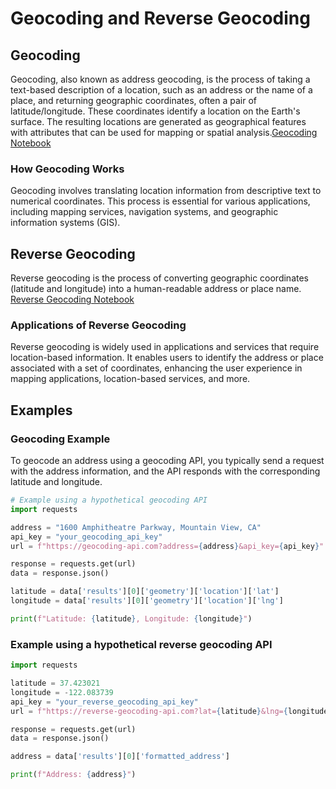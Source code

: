 # Geocoding and Reverse Geocoding

## Geocoding

Geocoding, also known as address geocoding, is the process of taking a text-based description of a location, such as an address or the name of a place, and returning geographic coordinates, often a pair of latitude/longitude. These coordinates identify a location on the Earth's surface. The resulting locations are generated as geographical features with attributes that can be used for mapping or spatial analysis.<a href="https://github.com/oechenique/geocoding/blob/main/geocoding.ipynb" target="_blank">Geocoding Notebook</a>

### How Geocoding Works

Geocoding involves translating location information from descriptive text to numerical coordinates. This process is essential for various applications, including mapping services, navigation systems, and geographic information systems (GIS).

## Reverse Geocoding

Reverse geocoding is the process of converting geographic coordinates (latitude and longitude) into a human-readable address or place name. <a href="https://github.com/oechenique/geocoding/blob/main/reverse_geocoding.ipynb" target="_blank">Reverse Geocoding Notebook</a>


### Applications of Reverse Geocoding

Reverse geocoding is widely used in applications and services that require location-based information. It enables users to identify the address or place associated with a set of coordinates, enhancing the user experience in mapping applications, location-based services, and more.

## Examples

### Geocoding Example

To geocode an address using a geocoding API, you typically send a request with the address information, and the API responds with the corresponding latitude and longitude.

```python
# Example using a hypothetical geocoding API
import requests

address = "1600 Amphitheatre Parkway, Mountain View, CA"
api_key = "your_geocoding_api_key"
url = f"https://geocoding-api.com?address={address}&api_key={api_key}"

response = requests.get(url)
data = response.json()

latitude = data['results'][0]['geometry']['location']['lat']
longitude = data['results'][0]['geometry']['location']['lng']

print(f"Latitude: {latitude}, Longitude: {longitude}")
```

### Example using a hypothetical reverse geocoding API

```python
import requests

latitude = 37.423021
longitude = -122.083739
api_key = "your_reverse_geocoding_api_key"
url = f"https://reverse-geocoding-api.com?lat={latitude}&lng={longitude}&api_key={api_key}"

response = requests.get(url)
data = response.json()

address = data['results'][0]['formatted_address']

print(f"Address: {address}")
```
